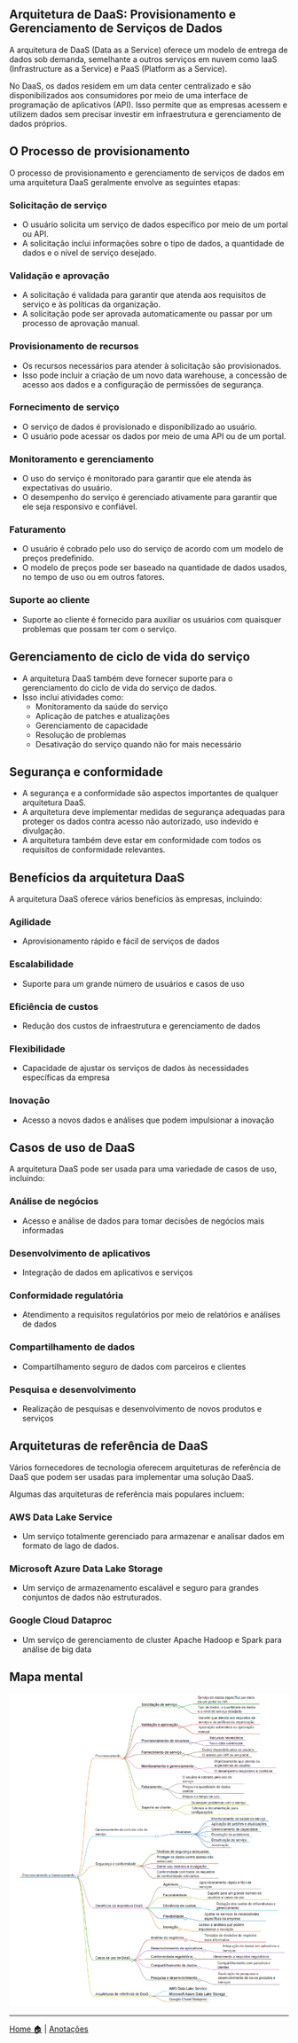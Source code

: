 ## Arquitetura de DaaS: Provisionamento e Gerenciamento de Serviços de Dados

A arquitetura de DaaS (Data as a Service) oferece um modelo de entrega de dados sob demanda, semelhante a outros serviços em nuvem como IaaS (Infrastructure as a Service) e PaaS (Platform as a Service). 

No DaaS, os dados residem em um data center centralizado e são disponibilizados aos consumidores por meio de uma interface de programação de aplicativos (API). Isso permite que as empresas acessem e utilizem dados sem precisar investir em infraestrutura e gerenciamento de dados próprios.

## O Processo de provisionamento 

O processo de provisionamento e gerenciamento de serviços de dados em uma arquitetura DaaS geralmente envolve as seguintes etapas:

### **Solicitação de serviço**

* O usuário solicita um serviço de dados específico por meio de um portal ou API.
* A solicitação inclui informações sobre o tipo de dados, a quantidade de dados e o nível de serviço desejado.

### **Validação e aprovação**

* A solicitação é validada para garantir que atenda aos requisitos de serviço e às políticas da organização.
* A solicitação pode ser aprovada automaticamente ou passar por um processo de aprovação manual.

### **Provisionamento de recursos**

* Os recursos necessários para atender à solicitação são provisionados.
* Isso pode incluir a criação de um novo data warehouse, a concessão de acesso aos dados e a configuração de permissões de segurança.

### **Fornecimento de serviço**

* O serviço de dados é provisionado e disponibilizado ao usuário.
* O usuário pode acessar os dados por meio de uma API ou de um portal.

### **Monitoramento e gerenciamento**

* O uso do serviço é monitorado para garantir que ele atenda às expectativas do usuário.
* O desempenho do serviço é gerenciado ativamente para garantir que ele seja responsivo e confiável.

### **Faturamento**

* O usuário é cobrado pelo uso do serviço de acordo com um modelo de preços predefinido.
* O modelo de preços pode ser baseado na quantidade de dados usados, no tempo de uso ou em outros fatores.

### **Suporte ao cliente**

* Suporte ao cliente é fornecido para auxiliar os usuários com quaisquer problemas que possam ter com o serviço.

## Gerenciamento de ciclo de vida do serviço

* A arquitetura DaaS também deve fornecer suporte para o gerenciamento do ciclo de vida do serviço de dados.
* Isso inclui atividades como:
    * Monitoramento da saúde do serviço
    * Aplicação de patches e atualizações
    * Gerenciamento de capacidade
    * Resolução de problemas
    * Desativação do serviço quando não for mais necessário

## Segurança e conformidade

* A segurança e a conformidade são aspectos importantes de qualquer arquitetura DaaS.
* A arquitetura deve implementar medidas de segurança adequadas para proteger os dados contra acesso não autorizado, uso indevido e divulgação.
* A arquitetura também deve estar em conformidade com todos os requisitos de conformidade relevantes.

## Benefícios da arquitetura DaaS

A arquitetura DaaS oferece vários benefícios às empresas, incluindo:

### **Agilidade** 
- Aprovisionamento rápido e fácil de serviços de dados
### **Escalabilidade** 
- Suporte para um grande número de usuários e casos de uso
### **Eficiência de custos** 
- Redução dos custos de infraestrutura e gerenciamento de dados
### **Flexibilidade** 
- Capacidade de ajustar os serviços de dados às necessidades específicas da empresa
### **Inovação** 
- Acesso a novos dados e análises que podem impulsionar a inovação

## Casos de uso de DaaS

A arquitetura DaaS pode ser usada para uma variedade de casos de uso, incluindo:

### **Análise de negócios** 
- Acesso e análise de dados para tomar decisões de negócios mais informadas
### **Desenvolvimento de aplicativos** 
- Integração de dados em aplicativos e serviços
### **Conformidade regulatória** 
- Atendimento a requisitos regulatórios por meio de relatórios e análises de dados
### **Compartilhamento de dados** 
- Compartilhamento seguro de dados com parceiros e clientes
### **Pesquisa e desenvolvimento** 
- Realização de pesquisas e desenvolvimento de novos produtos e serviços

## Arquiteturas de referência de DaaS

Vários fornecedores de tecnologia oferecem arquiteturas de referência de DaaS que podem ser usadas para implementar uma solução DaaS. 

Algumas das arquiteturas de referência mais populares incluem:

### **AWS Data Lake Service** 
- Um serviço totalmente gerenciado para armazenar e analisar dados em formato de lago de dados.
### **Microsoft Azure Data Lake Storage** 
- Um serviço de armazenamento escalável e seguro para grandes conjuntos de dados não estruturados.
### **Google Cloud Dataproc** 
- Um serviço de gerenciamento de cluster Apache Hadoop e Spark para análise de big data

## Mapa mental

![](../img/markmap_provisionamento_daas.md.png)


---

[Home 🏠](../../README.md) | [Anotações](../anotacoes.md)
